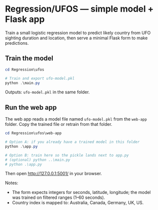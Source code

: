 # Regression/UFOS — simple model + Flask app

Train a small logistic regression model to predict likely country from UFO sighting duration and location, then serve a minimal Flask form to make predictions.

## Train the model
```powershell
cd Regression\ufos

# Train and export ufo-model.pkl
python .\main.py
```

Outputs: `ufo-model.pkl` in the same folder.

## Run the web app
The web app reads a model file named `ufo-model.pkl` from the `web-app` folder. Copy the trained file or retrain from that folder.

```powershell
cd Regression\ufos\web-app

# Option A: if you already have a trained model in this folder
python .\app.py

# Option B: train here so the pickle lands next to app.py
# (optional) python ..\main.py
# python .\app.py
```

Then open http://127.0.0.1:5001/ in your browser.

Notes:
- The form expects integers for seconds, latitude, longitude; the model was trained on filtered ranges (1–60 seconds).
- Country index is mapped to: Australia, Canada, Germany, UK, US.
